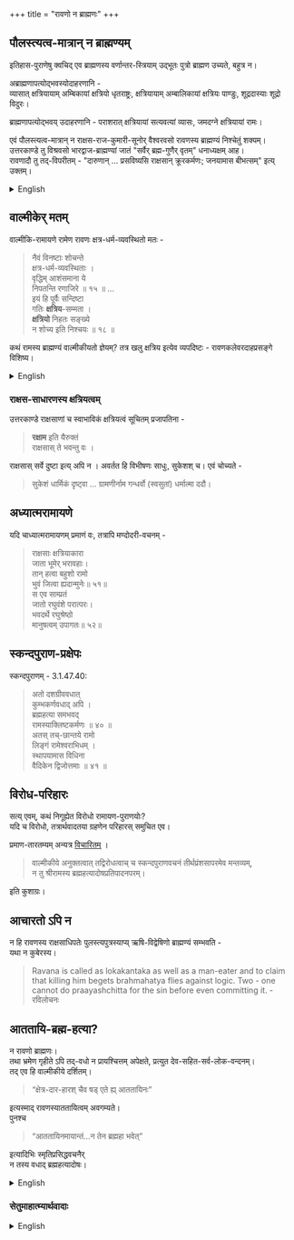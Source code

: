 +++
title = "रावणो न ब्राह्मणः"
+++

## पौलस्त्यत्व-मात्रान् न ब्राह्मण्यम्
इतिहास-पुराणेषु क्वचिद् एव ब्राह्मणस्य वर्णान्तर-स्त्रियाम् उद्भूतः पुत्रो ब्राह्मण उच्यते, बहुत्र न।  

अब्राह्मणापत्योद्भवस्योदाहरणानि -  
व्यासात् क्षत्रियायाम् अम्बिकायां क्षत्रियो धृतराष्ट्रः, क्षत्रियायाम् अम्बालिकायां क्षत्रियः पाण्डुः, शूद्रदास्याः शूद्रो विदुरः। 

ब्राह्मणापत्योद्भवय् उदाहरणानि - पराशरात् क्षत्रियायां सत्यवत्यां व्यासः, जमदग्ने क्षत्रियायां रामः। 

एवं पौलस्त्यत्व-मात्रान् न राक्षस-राज-कुमारी-सूनोर् वैश्वरवसो रावणस्य ब्राह्मण्यं निश्चेतुं शक्यम्।  
उत्तरकाण्डे तु विश्रवसो भारद्वाज-ब्राह्मण्यां जातं "सर्वैर् ब्रह्म-गुणैर् वृतम्" धनाध्यक्षम् आह।  
रावणादौ तु तद्-विपरीतम् - "दारुणान् … प्रसविष्यसि राक्षसान् क्रूरकर्मणः; जनयामास बीभत्सम्" इत्य् उक्तम्। 

<details><summary>English</summary>

**Brahminhood from inter-jAti union with a Brahmana male?**

In the Itihasas and Puranas, it is only in some instances that a son born to a Brahmin from a woman of another varna is called a Brahmin; in many places, he is not.

Examples of the birth of non-Brahmin offspring:  
- From Vyasa, the Kshatriya Dhritarashtra was born to the Kshatriya Ambika, the Kshatriya Pandu to the Kshatriya Ambalika, and the Shudra Vidura to a Shudra maid.

Examples of the birth of Brahmin offspring:  
- From Parashara, Vyasa was born to the Kshatriya Satyavati; from Jamadagni, Rama (Parashurama) was born to a Kshatriya woman.

Thus, Ravana's Brahminhood cannot be ascertained merely from his being a descendant of the brAhmaRShi pulastya and a rAxasa princess. However, in the Uttara Kanda, it describes the Lord of Wealth (Kubera), who was born to Vishravas from a Brahmin woman of the Bharadwaja clan, as being "endowed with all brahminical qualities," but nowhere does it say this about Ravana.
</details>


## वाल्मीकेर् मतम्
वाल्मीकि-रामायणे रामेण रावणः क्षत्र-धर्म-व्यवस्थितो मतः -

> नैवं विनष्टाः शोचन्ते  
क्षत्र-धर्म-व्यवस्थिताः ।  
वृद्धिम् आशंसमाना ये  
निपतन्ति रणाजिरे ॥ १५ ॥ …  
इयं हि पूर्वैः सन्दिष्टा  
गतिः **क्षत्रिय**-सम्मता ।  
**क्षत्रियो** निहतः सङ्ख्ये  
न शोच्य इति निश्चयः ॥ १८ ॥

कथं रामस्य ब्राह्मण्यं वाल्मीकीयतो ज्ञेयम्? तत्र खलु क्षत्रिय इत्येव व्यपदिष्टः - रावणकलेवरदाहप्रसङ्गे विशिष्य।  

<details><summary>English</summary>

rAvaNa can't be both a kShatriya and a brAhmaNa at the same time (no specific varNa-change lore). rAma of vAlmIki clearly says "kShatriya", skAnda-purANa says "brAhmaNa". Either twist vAlmIki as per SP and call rAma a liar/ confused person, or understand intent of skAnda-purANa as per vAlmIki - your choice.
</details>

### राक्षस-साधारणस्य क्षत्रियत्वम्
उत्तरकाण्डे राक्षसाणां च स्वाभाविकं क्षत्रियत्वं सूचितम् प्रजापतिना - 

> **रक्षाम** इति यैरुक्तं  
राक्षसास् ते भवन्तु वः ।

राक्षसास् सर्वे दुष्टा इत्य् अपि न । अवर्तत हि विभीषणः साधुः, सुकेशश् च। एवं चोच्यते - 

> सुकेशं धार्मिकं दृष्ट्वा … ग्रामणीर्नाम गन्धर्वो (स्वसुतां) धर्मात्मा ददौ। 



## अध्यात्मरामायणे
यदि चाध्यात्मरामायणम् प्रमाणं वः, तत्रापि मण्दोदरी-वचनम् - 

> राक्षसाः क्षत्रियाकारा  
जाता भूमेर् भरावहाः।  
तान् हत्वा बहुशो रामो  
भुवं जित्वा ह्यदान्मुनेः॥ ५१॥  
स एव साम्प्रतं  
जातो रघुवंशे परात्परः।  
भवदर्थे रघुश्रेष्ठो  
मानुषत्वम् उपागतः॥ ५२॥

## स्कन्दपुराण-प्रक्षेपः
स्कन्दपुराणम् - 3.1.47.40: 

> अतो दशग्रीववधात्  
कुम्भकर्णवधाद् अपि ।  
ब्रह्महत्या समभवद्  
रामस्याक्लिष्टकर्मणः ॥ ४० ॥  
> अतस् तच्-छान्तये रामो  
लिङ्गं रामेश्वराभिधम् ।  
स्थापयामास विधिना  
वैदिकेन द्विजोत्तमाः ॥ ४१ ॥

## विरोध-परिहारः
सत्य् एवम्, कथं निगूह्येत विरोधो रामायण-पुराणयोः?  
यदि च विरोधो, तत्रार्थवादतया ग्रहणेन परिहारस् समुचित एव।  

प्रमाण-तारतम्यम् अन्यत्र [विचारितम्](/rAmAyaNam/meta/rAmAkhyAne_parama-pramANam) । 

> वाल्मीकीये अनुक्तत्वात् तद्विरोधत्वाच् च स्कन्दपुराणवचनं तीर्थप्रंशसापरमेव मन्तव्यम्,  
न तु श्रीरामस्य ब्रह्महत्यादोषप्रतिपादनपरम्।

इति कुशाग्रः। 


## आचारतो ऽपि न
न हि रावणस्य राक्षसाधिपतेः पुलस्त्यपुत्रस्याप्य् ऋषि-विद्वेषिणो ब्राह्मण्यं सम्भवति -  
यथा न कुबेरस्य। 

>  Ravana is called as lokakantaka as well as a man-eater  and to claim that killing him begets brahmahatya flies against logic.  Two - one cannot do praayashchitta for the sin before even committing it. - रविलोचनः

## आततायि-ब्रह्म-हत्या?
न रावणो ब्राह्मणः।  
तथा भ्रमेण गृहीते ऽपि तद्-वधो न प्रायश्चित्तम् अपेक्षते, प्रत्युत देव-सहित-सर्व-लोक-वन्दनम्।  
तद् एव हि वाल्मीकीये दर्शितम्। 

> “क्षेत्र-दार-हारश् चैव षड् एते ह्य् आततायिनः” 

इत्यस्माद् रावणस्याततायित्वम् अवगम्यते।  
पुनश्च  

> “आततायिनमायान्तं…न तेन ब्रह्महा भवेत्” 

इत्यादिभिः स्मृतिप्रसिद्धवचनैर्  
न तस्य वधाद् ब्रह्महत्यादोषः।  


<details><summary>English</summary>

> Śrī Rāma did not incur the doṣa of brahmahatyā in killing Rāvaṇa. The evidence from the Dharmaśāstras is simply overwhelming. There is no brahmahatyā in killing an aggressor. Even as purusha, he does not incur the doṣa of brahmahatyā, per the opinion of Baudhayana, Vasishtha, Vyasa, Manu, et al. All great commentators of the Vālmīki-Rāmāyaṇan agree with this position in the case of strī-hatyā regarding the killing of Tāṭakā. Their argument can be applied mutatis mutandis to the case of the killing of Rāvaṇa. - कुशाग्रः
</details>


### सेतुमाहात्म्यार्थवादाः
<details><summary>English</summary>

> Valmiki is THE Pramana for Ramayana, so many distortions and additions to Rama-Katha episodes and story in the Puranas, as per the theological orientations of the Purana writers. Skanda Purana Kshetra Mahatmya (extolling pilgrimage spots) portions add too much exaggerations and hype all the time. Not just Rama's sin of killing Brahmana Ravana, but Krishna's sin of killing uncle Kamsa, and 5-6 more such sins are listed in the Setu Mahatmaya and it is said that expiation for all those sins is through visiting and worshiping at the Setu. - jaTAyuSh
</details>
